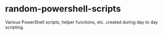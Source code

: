# random-powershell-scripts
Various PowerShell scripts, helper functions, etc. created during day to day scripting.
